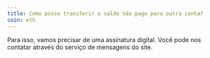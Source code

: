 ```yaml
---
title: Como posso transferir o saldo não pago para outra conta?
coin: eth
---
```


Para isso, vamos precisar de uma assinatura digital. Você pode nos contatar através do serviço de mensagens do site.
